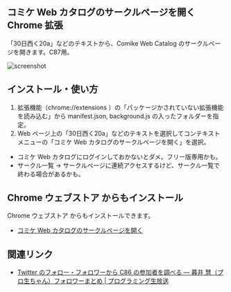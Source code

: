 ## コミケ Web カタログのサークルページを開く Chrome 拡張

「30日西く20a」などのテキストから、Comike Web Catalog のサークルページを開きます。C87用。

![screenshot](https://cloud.githubusercontent.com/assets/8276381/3713043/ae70f6ce-1548-11e4-8d5e-2b9742e72bab.png)


## インストール・使い方

1. 拡張機能（chrome://extensions ）の「パッケージかされていない拡張機能を読み込む」から manifest.json, background.js の入ったフォルダーを指定。
2. Web ページ上の「30日西く20a」などのテキストを選択してコンテキストメニューの「コミケ Web カタログのサークルページを開く」を選択。

* コミケ Web カタログにログインしておかないとダメ。フリー版専用かも。
* サークル一覧 → サークルページに連続アクセスするけど、サークル一覧で終わる場合があるかも。

## Chrome ウェブストア からもインストール

Chrome ウェブストア からもインストールできます。

* [コミケ Web カタログのサークルページを開く](https://chrome.google.com/webstore/detail/%E3%82%B3%E3%83%9F%E3%82%B1-web-%E3%82%AB%E3%82%BF%E3%83%AD%E3%82%B0%E3%81%AE%E3%82%B5%E3%83%BC%E3%82%AF%E3%83%AB%E3%83%9A%E3%83%BC%E3%82%B8%E3%82%92%E9%96%8B%E3%81%8F/pakjfkmeelanlfdanageibcnjnmdmjhk?hl=ja)

## 関連リンク

* [Twitter のフォロー・フォロワーから C86 の参加者を調べる — 暮井 慧（プロ生ちゃん）フォロワーまとめ | プログラミング生放送](http://pronama.azurewebsites.net/2014/07/28/twitter-c86/)
